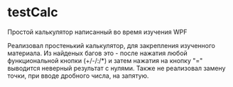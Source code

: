 # testCalc
Простой калькулятор написанный во время изучения WPF

Реализовал простенький калькулятор, для закрепления изученного материала.
Из найденых багов это - после нажатия любой функциональной кнопки (+/-/:/*) и затем нажатия на кнопку "=" выводится неверный результат с нулями.
Также не реализовал замену точки, при вводе дробного числа, на запятую.
